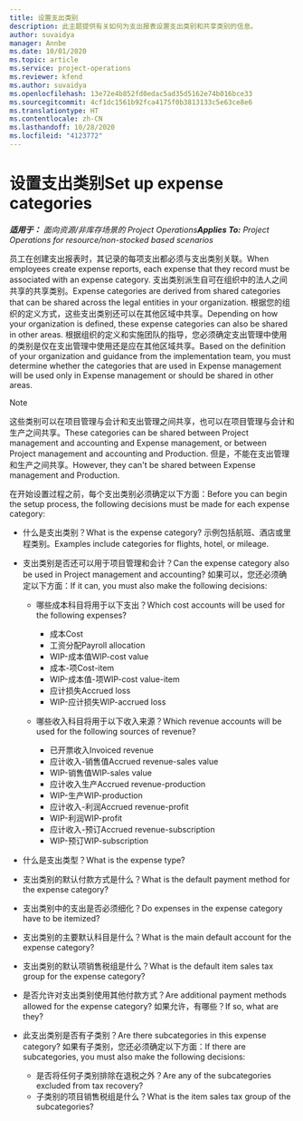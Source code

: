 ```yaml
---
title: 设置支出类别
description: 此主题提供有关如何为支出报表设置支出类别和共享类别的信息。
author: suvaidya
manager: Annbe
ms.date: 10/01/2020
ms.topic: article
ms.service: project-operations
ms.reviewer: kfend
ms.author: suvaidya
ms.openlocfilehash: 13e72e4b852fd0edac5ad35d5162e74b016bce33
ms.sourcegitcommit: 4cf1dc1561b92fca4175f0b3813133c5e63ce8e6
ms.translationtype: HT
ms.contentlocale: zh-CN
ms.lasthandoff: 10/28/2020
ms.locfileid: "4123772"
---
```

# <a name="set-up-expense-categories"></a><span data-ttu-id="1cdf9-103">设置支出类别</span><span class="sxs-lookup"><span data-stu-id="1cdf9-103">Set up expense categories</span></span>

<span data-ttu-id="1cdf9-104">_**适用于：** 面向资源/非库存场景的 Project Operations_</span><span class="sxs-lookup"><span data-stu-id="1cdf9-104">_**Applies To:** Project Operations for resource/non-stocked based scenarios_</span></span>

<span data-ttu-id="1cdf9-105">员工在创建支出报表时，其记录的每项支出都必须与支出类别关联。</span><span class="sxs-lookup"><span data-stu-id="1cdf9-105">When employees create expense reports, each expense that they record must be associated with an expense category.</span></span> <span data-ttu-id="1cdf9-106">支出类别派生自可在组织中的法人之间共享的共享类别。</span><span class="sxs-lookup"><span data-stu-id="1cdf9-106">Expense categories are derived from shared categories that can be shared across the legal entities in your organization.</span></span> <span data-ttu-id="1cdf9-107">根据您的组织的定义方式，这些支出类别还可以在其他区域中共享。</span><span class="sxs-lookup"><span data-stu-id="1cdf9-107">Depending on how your organization is defined, these expense categories can also be shared in other areas.</span></span> <span data-ttu-id="1cdf9-108">根据组织的定义和实施团队的指导，您必须确定支出管理中使用的类别是仅在支出管理中使用还是应在其他区域共享。</span><span class="sxs-lookup"><span data-stu-id="1cdf9-108">Based on the definition of your organization and guidance from the implementation team, you must determine whether the categories that are used in Expense management will be used only in Expense management or should be shared in other areas.</span></span>

> [!NOTE]
> <span data-ttu-id="1cdf9-109">这些类别可以在项目管理与会计和支出管理之间共享，也可以在项目管理与会计和生产之间共享。</span><span class="sxs-lookup"><span data-stu-id="1cdf9-109">These categories can be shared between Project management and accounting and Expense management, or between Project management and accounting and Production.</span></span> <span data-ttu-id="1cdf9-110">但是，不能在支出管理和生产之间共享。</span><span class="sxs-lookup"><span data-stu-id="1cdf9-110">However, they can't be shared between Expense management and Production.</span></span>

<span data-ttu-id="1cdf9-111">在开始设置过程之前，每个支出类别必须确定以下方面：</span><span class="sxs-lookup"><span data-stu-id="1cdf9-111">Before you can begin the setup process, the following decisions must be made for each expense category:</span></span>

- <span data-ttu-id="1cdf9-112">什么是支出类别？</span><span class="sxs-lookup"><span data-stu-id="1cdf9-112">What is the expense category?</span></span> <span data-ttu-id="1cdf9-113">示例包括航班、酒店或里程类别。</span><span class="sxs-lookup"><span data-stu-id="1cdf9-113">Examples include categories for flights, hotel, or mileage.</span></span>
- <span data-ttu-id="1cdf9-114">支出类别是否还可以用于项目管理和会计？</span><span class="sxs-lookup"><span data-stu-id="1cdf9-114">Can the expense category also be used in Project management and accounting?</span></span> <span data-ttu-id="1cdf9-115">如果可以，您还必须确定以下方面：</span><span class="sxs-lookup"><span data-stu-id="1cdf9-115">If it can, you must also make the following decisions:</span></span>

    - <span data-ttu-id="1cdf9-116">哪些成本科目将用于以下支出？</span><span class="sxs-lookup"><span data-stu-id="1cdf9-116">Which cost accounts will be used for the following expenses?</span></span>

        - <span data-ttu-id="1cdf9-117">成本</span><span class="sxs-lookup"><span data-stu-id="1cdf9-117">Cost</span></span>
        - <span data-ttu-id="1cdf9-118">工资分配</span><span class="sxs-lookup"><span data-stu-id="1cdf9-118">Payroll allocation</span></span>
        - <span data-ttu-id="1cdf9-119">WIP-成本值</span><span class="sxs-lookup"><span data-stu-id="1cdf9-119">WIP-cost value</span></span>
        - <span data-ttu-id="1cdf9-120">成本-项</span><span class="sxs-lookup"><span data-stu-id="1cdf9-120">Cost-item</span></span>
        - <span data-ttu-id="1cdf9-121">WIP-成本值-项</span><span class="sxs-lookup"><span data-stu-id="1cdf9-121">WIP-cost value-item</span></span>
        - <span data-ttu-id="1cdf9-122">应计损失</span><span class="sxs-lookup"><span data-stu-id="1cdf9-122">Accrued loss</span></span>
        - <span data-ttu-id="1cdf9-123">WIP-应计损失</span><span class="sxs-lookup"><span data-stu-id="1cdf9-123">WIP-accrued loss</span></span>

    - <span data-ttu-id="1cdf9-124">哪些收入科目将用于以下收入来源？</span><span class="sxs-lookup"><span data-stu-id="1cdf9-124">Which revenue accounts will be used for the following sources of revenue?</span></span>

        - <span data-ttu-id="1cdf9-125">已开票收入</span><span class="sxs-lookup"><span data-stu-id="1cdf9-125">Invoiced revenue</span></span>
        - <span data-ttu-id="1cdf9-126">应计收入-销售值</span><span class="sxs-lookup"><span data-stu-id="1cdf9-126">Accrued revenue-sales value</span></span>
        - <span data-ttu-id="1cdf9-127">WIP-销售值</span><span class="sxs-lookup"><span data-stu-id="1cdf9-127">WIP-sales value</span></span>
        - <span data-ttu-id="1cdf9-128">应计收入生产</span><span class="sxs-lookup"><span data-stu-id="1cdf9-128">Accrued revenue-production</span></span>
        - <span data-ttu-id="1cdf9-129">WIP-生产</span><span class="sxs-lookup"><span data-stu-id="1cdf9-129">WIP-production</span></span>
        - <span data-ttu-id="1cdf9-130">应计收入-利润</span><span class="sxs-lookup"><span data-stu-id="1cdf9-130">Accrued revenue-profit</span></span>
        - <span data-ttu-id="1cdf9-131">WIP-利润</span><span class="sxs-lookup"><span data-stu-id="1cdf9-131">WIP-profit</span></span>
        - <span data-ttu-id="1cdf9-132">应计收入-预订</span><span class="sxs-lookup"><span data-stu-id="1cdf9-132">Accrued revenue-subscription</span></span>
        - <span data-ttu-id="1cdf9-133">WIP-预订</span><span class="sxs-lookup"><span data-stu-id="1cdf9-133">WIP-subscription</span></span>

- <span data-ttu-id="1cdf9-134">什么是支出类型？</span><span class="sxs-lookup"><span data-stu-id="1cdf9-134">What is the expense type?</span></span>
- <span data-ttu-id="1cdf9-135">支出类别的默认付款方式是什么？</span><span class="sxs-lookup"><span data-stu-id="1cdf9-135">What is the default payment method for the expense category?</span></span>
- <span data-ttu-id="1cdf9-136">支出类别中的支出是否必须细化？</span><span class="sxs-lookup"><span data-stu-id="1cdf9-136">Do expenses in the expense category have to be itemized?</span></span>
- <span data-ttu-id="1cdf9-137">支出类别的主要默认科目是什么？</span><span class="sxs-lookup"><span data-stu-id="1cdf9-137">What is the main default account for the expense category?</span></span>
- <span data-ttu-id="1cdf9-138">支出类别的默认项销售税组是什么？</span><span class="sxs-lookup"><span data-stu-id="1cdf9-138">What is the default item sales tax group for the expense category?</span></span>
- <span data-ttu-id="1cdf9-139">是否允许对支出类别使用其他付款方式？</span><span class="sxs-lookup"><span data-stu-id="1cdf9-139">Are additional payment methods allowed for the expense category?</span></span> <span data-ttu-id="1cdf9-140">如果允许，有哪些？</span><span class="sxs-lookup"><span data-stu-id="1cdf9-140">If so, what are they?</span></span>
- <span data-ttu-id="1cdf9-141">此支出类别是否有子类别？</span><span class="sxs-lookup"><span data-stu-id="1cdf9-141">Are there subcategories in this expense category?</span></span> <span data-ttu-id="1cdf9-142">如果有子类别，您还必须确定以下方面：</span><span class="sxs-lookup"><span data-stu-id="1cdf9-142">If there are subcategories, you must also make the following decisions:</span></span>

    - <span data-ttu-id="1cdf9-143">是否将任何子类别排除在退税之外？</span><span class="sxs-lookup"><span data-stu-id="1cdf9-143">Are any of the subcategories excluded from tax recovery?</span></span>
    - <span data-ttu-id="1cdf9-144">子类别的项目销售税组是什么？</span><span class="sxs-lookup"><span data-stu-id="1cdf9-144">What is the item sales tax group of the subcategories?</span></span>
